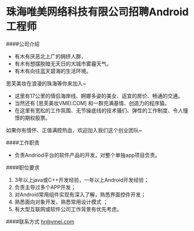 珠海唯美网络科技有限公司招聘Android工程师
==========

####公司介绍
- 有木有厌恶北上广的拥挤人群，  
- 有木有想摆脱暗无天日的大城市雾霾天气，  
- 有木有向往蓝天碧海的生活环境。  

思芙美妆在浪漫的珠海等你来加入~  
- 这里有17公里的情侣海岸线、婀娜多姿的美女、适宜的房价、畅通的交通。
- 当然还有 [思芙美妆VMEI.COM] 和一群充满基情、创造力的程序猿。  
- 在这里有宽松的工作氛围、无节操底线的技术骚们、弹性的工作制度、令人憧憬的期权股票。  

如果你有情怀、正值满腔热血，欢迎加入我们这个创业团队~  

####工作职责
- 负责Andriod平台的软件产品的开发，对整个单独app项目负责。

####职位要求 
1. 3年以上java或C++开发经验，一年以上Android开发经验；  
2. 负责主导过多个APP开发；  
3. 对Android常用组件实现有深入了解，熟悉界面控件开发；  
4. 熟悉面向对象开发，熟悉常用设计模式 ；  
5. 有大型互联网或软件公司工作背景有优先考虑。

####联系方式
[hr@vmei.com](mailto:hr@vmei.com)
